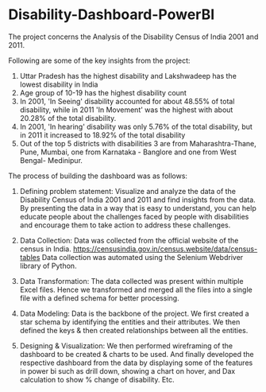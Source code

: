 # Disability-Dashboard-PowerBI

The project concerns the Analysis of the Disability Census of India 2001 and 2011.

Following are some of the key insights from the project:
1. Uttar Pradesh has the highest disability and Lakshwadeep has the lowest disability in India
2. Age group of 10-19 has the highest disability count
3. In 2001, 'In Seeing' disability accounted for about 48.55% of total disability, while in 2011 'In Movement' was the highest with about 20.28% of the total disability.
4. In 2001, 'In hearing' disability was only 5.76% of the total disability, but in 2011 it increased to 18.92% of the total disability
5. Out of the top 5 districts with disabilities 3 are from Maharashtra-Thane, Pune, Mumbai, one from Karnataka - Banglore and one from West Bengal- Medinipur.

The process of building the dashboard was as follows:

1. Defining problem statement: Visualize and analyze the data of the Disability Census of India 2001 and 2011 and find insights from the data. By presenting the data in a way that is easy to understand, you can help educate people about the challenges faced by people with disabilities and encourage them to take action to address these challenges.

2. Data Collection: Data was collected from the official website of the census in India. https://censusindia.gov.in/census.website/data/census-tables Data collection was automated using the Selenium Webdriver library of Python.

3. Data Transformation: The data collected was present within multiple Excel files. Hence we transformed and merged all the files into a single file with a defined schema for better processing. 

4. Data Modeling: Data is the backbone of the project. We first created a star schema by identifying the entities and their attributes. We then defined the keys & then created relationships between all the entities.

5. Designing & Visualization: We then performed wireframing of the dashboard to be created & charts to be used. And finally developed the respective dashboard from the data by displaying some of the features in power bi such as drill down, showing a chart on hover, and Dax calculation to show % change of disability. Etc.
